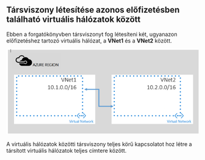 ## Társviszony létesítése azonos előfizetésben található virtuális hálózatok között

Ebben a forgatókönyvben társviszonyt fog létesíteni két, ugyanazon előfizetéshez tartozó virtuális hálózat, a **VNet1** és a **VNet2** között. 

![Alapszintű forgatókönyv](./media/virtual-networks-create-vnetpeering-scenario-basic-include/figure01.PNG)

A virtuális hálózatok közötti társviszony teljes körű kapcsolatot hoz létre a társított virtuális hálózatok teljes címtere között.    

<!--HONumber=Sep16_HO4-->


